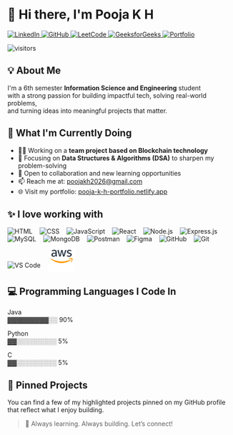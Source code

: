 # 👋 Hi there, I'm **Pooja K H**  
  
  <a href="https://www.linkedin.com/in/pooja-kh/" target="_blank">
    <img alt="LinkedIn" src="https://img.shields.io/badge/-LinkedIn-0A66C2?style=flat-square&logo=linkedin&logoColor=white" />
  </a>

  <a href="https://github.com/pooja-kh-26" target="_blank">
    <img alt="GitHub" src="https://img.shields.io/badge/-GitHub-181717?style=flat-square&logo=github&logoColor=white" />
  </a>
  
  <a href="https://leetcode.com/u/POOJA_K_H/" target="_blank">
    <img alt="LeetCode" src="https://img.shields.io/badge/-LeetCode-FFA116?style=flat-square&logo=leetcode&logoColor=black" />
  </a>

  <a href="https://www.geeksforgeeks.org/user/poojakh26/" target="_blank">
    <img alt="GeeksforGeeks" src="https://img.shields.io/badge/-GeeksforGeeks-14A800?style=flat-square&logo=geeksforgeeks&logoColor=white" />
  </a>

  <a href="https://pooja-k-h-portfolio.netlify.app" target="_blank">
    <img alt="Portfolio" src="https://img.shields.io/badge/-Portfolio-000000?style=flat-square&logoColor=white" />
  </a>

![visitors](https://komarev.com/ghpvc/?username=pooja-kh-26&label=Profile+Views&color=0e75b6&style=flat-square)


## 💡 About Me

I'm a 6th semester **Information Science and Engineering** student  
with a strong passion for building impactful tech, solving real-world problems,  
and turning ideas into meaningful projects that matter.



## 🚧 What I'm Currently Doing

- 👩‍💻 Working on a **team project based on Blockchain technology**
- 🚀 Focusing on **Data Structures & Algorithms (DSA)** to sharpen my problem-solving
- 💬 Open to collaboration and new learning opportunities
- 📫 Reach me at: poojakh2026@gmail.com
- 🌐 Visit my portfolio: [pooja-k-h-portfolio.netlify.app](https://pooja-k-h-portfolio.netlify.app)



<h2>✨ I love working with</h2>

<p>
  <img src="https://cdn.jsdelivr.net/gh/devicons/devicon/icons/html5/html5-original.svg" alt="HTML" width="50" height="50" style="margin-right: 12px;" />
  <img src="https://cdn.jsdelivr.net/gh/devicons/devicon/icons/css3/css3-original.svg" alt="CSS" width="50" height="50" style="margin-right: 12px;" />
  <img src="https://cdn.jsdelivr.net/gh/devicons/devicon/icons/javascript/javascript-original.svg" alt="JavaScript" width="50" height="50" style="margin-right: 12px;" />
  <img src="https://cdn.jsdelivr.net/gh/devicons/devicon/icons/react/react-original.svg" alt="React" width="50" height="50" style="margin-right: 12px;" />
  <img src="https://cdn.jsdelivr.net/gh/devicons/devicon/icons/nodejs/nodejs-original.svg" alt="Node.js" width="50" height="50" style="margin-right: 12px;" />
  <img src="https://cdn.jsdelivr.net/gh/devicons/devicon/icons/express/express-original.svg" alt="Express.js" width="50" height="50" style="margin-right: 12px;" />
  <img src="https://cdn.jsdelivr.net/gh/devicons/devicon/icons/mysql/mysql-original.svg" alt="MySQL" width="50" height="50" style="margin-right: 12px;" />
  <img src="https://cdn.jsdelivr.net/gh/devicons/devicon/icons/mongodb/mongodb-original.svg" alt="MongoDB" width="50" height="50" style="margin-right: 12px;" />
  <img src="https://cdn.jsdelivr.net/gh/devicons/devicon/icons/postman/postman-original.svg" alt="Postman" width="50" height="50" style="margin-right: 12px;" />
  <img src="https://cdn.jsdelivr.net/gh/devicons/devicon/icons/figma/figma-original.svg" alt="Figma" width="50" height="50" style="margin-right: 12px;" />
  <img src="https://cdn.jsdelivr.net/gh/devicons/devicon/icons/github/github-original.svg" alt="GitHub" width="50" height="50" style="margin-right: 12px;" />
  <img src="https://cdn.jsdelivr.net/gh/devicons/devicon/icons/git/git-original.svg" alt="Git" width="50" height="50" style="margin-right: 12px;" />
  <img src="https://cdn.jsdelivr.net/gh/devicons/devicon/icons/vscode/vscode-original.svg" alt="VS Code" width="50" height="50" style="margin-right: 12px;" />
  <span style="display:inline-block; background-color:white; padding:6px; border-radius:6px; margin-right:12px;">
    <img src="https://raw.githubusercontent.com/devicons/devicon/master/icons/amazonwebservices/amazonwebservices-original-wordmark.svg" alt="AWS" width="50" height="50"/>
  </span>
</p>



<h2>💻 Programming Languages I Code In</h2>

 Java  
  ▓▓▓▓▓▓▓▓▓░░ 90%  
  
  Python  
  ▓▓░░░░░░░░░ 5%  
  
  C  
  ▓▓░░░░░░░░░ 5%  


   
## 📌 Pinned Projects

You can find a few of my highlighted projects pinned on my GitHub profile  
that reflect what I enjoy building.


> 🎯 Always learning. Always building. Let’s connect!
